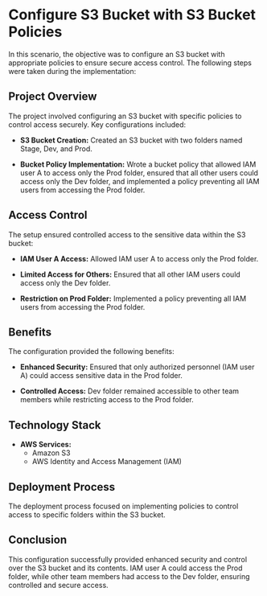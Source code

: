 # Configure S3 Bucket with S3 Bucket Policies

In this scenario, the objective was to configure an S3 bucket with appropriate policies to ensure secure access control. The following steps were taken during the implementation:

## Project Overview

The project involved configuring an S3 bucket with specific policies to control access securely. Key configurations included:

- **S3 Bucket Creation:** Created an S3 bucket with two folders named Stage, Dev, and Prod.

- **Bucket Policy Implementation:** Wrote a bucket policy that allowed IAM user A to access only the Prod folder, ensured that all other users could access only the Dev folder, and implemented a policy preventing all IAM users from accessing the Prod folder.

## Access Control

The setup ensured controlled access to the sensitive data within the S3 bucket:

- **IAM User A Access:** Allowed IAM user A to access only the Prod folder.

- **Limited Access for Others:** Ensured that all other IAM users could access only the Dev folder.

- **Restriction on Prod Folder:** Implemented a policy preventing all IAM users from accessing the Prod folder.

## Benefits

The configuration provided the following benefits:

- **Enhanced Security:** Ensured that only authorized personnel (IAM user A) could access sensitive data in the Prod folder.

- **Controlled Access:** Dev folder remained accessible to other team members while restricting access to the Prod folder.

## Technology Stack

- **AWS Services:**
  - Amazon S3
  - AWS Identity and Access Management (IAM)

## Deployment Process

The deployment process focused on implementing policies to control access to specific folders within the S3 bucket.

## Conclusion

This configuration successfully provided enhanced security and control over the S3 bucket and its contents. IAM user A could access the Prod folder, while other team members had access to the Dev folder, ensuring controlled and secure access.

